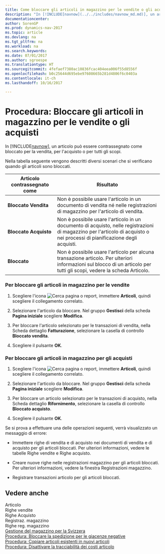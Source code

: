 ```yaml
---
title: Come bloccare gli articoli in magazzino per le vendite o gli acquisti
description: "In [!INCLUDE[navnow](../../includes/navnow_md.md)], un articolo può essere contrassegnato come bloccato per la vendita, per l'acquisto o per tutti gli scopi."
documentationcenter: 
author: SorenGP
ms.prod: dynamics-nav-2017
ms.topic: article
ms.devlang: na
ms.tgt_pltfrm: na
ms.workload: na
ms.search.keywords: 
ms.date: 07/01/2017
ms.author: sgroespe
ms.translationtype: HT
ms.sourcegitcommit: 4fefaef7380ac10836fcac404eea006f55d8556f
ms.openlocfilehash: b0c25644d695ebe97608665b281d4806f6c0403a
ms.contentlocale: it-ch
ms.lasthandoff: 10/16/2017

---
```

# <a name="how-to-block-inventory-items-for-sales-or-purchases"></a>Procedura: Bloccare gli articoli in magazzino per le vendite o gli acquisti
In [!INCLUDE[navnow](../../includes/navnow_md.md)], un articolo può essere contrassegnato come bloccato per la vendita, per l'acquisto o per tutti gli scopi.  
  
 Nella tabella seguente vengono descritti diversi scenari che si verificano quando gli articoli sono bloccati.  
  
|Articolo contrassegnato come|Risultato|  
|--------------------|------------|  
|**Bloccato Vendita**|Non è possibile usare l'articolo in un documento di vendita né nelle registrazioni di magazzino per l'articolo di vendita.|  
|**Bloccato Acquisto**|Non è possibile usare l'articolo in un documento di acquisto, nelle registrazioni di magazzino per l'articolo di acquisto o nei processi di pianificazione degli acquisti.|  
|**Bloccato**|Non è possibile usare l'articolo per alcuna transazione articolo. Per ulteriori informazioni sul blocco di un articolo per tutti gli scopi, vedere la scheda Articolo.|  
  
### <a name="to-block-inventory-items-for-sales"></a>Per bloccare gli articoli in magazzino per le vendite  
  
1.  Scegliere l'icona ![Cerca pagina o report](media/ui-search/search_small.png "Cerca pagina o report"), immettere **Articoli**, quindi scegliere il collegamento correlato.  
  
2.  Selezionare l'articolo da bloccare. Nel gruppo **Gestisci** della scheda **Pagina iniziale** scegliere **Modifica**.  
  
3.  Per bloccare l'articolo selezionato per le transazioni di vendita, nella Scheda dettaglio **Fatturazione**, selezionare la casella di controllo **Bloccato vendita**.  
  
4.  Scegliere il pulsante **OK**.  
  
### <a name="to-block-inventory-items-for-purchase"></a>Per bloccare gli articoli in magazzino per gli acquisti  
  
1.  Scegliere l'icona ![Cerca pagina o report](media/ui-search/search_small.png "Cerca pagina o report"), immettere **Articoli**, quindi scegliere il collegamento correlato.  
  
2.  Selezionare l'articolo da bloccare. Nel gruppo **Gestisci** della scheda **Pagina iniziale** scegliere **Modifica**.  
  
3.  Per bloccare un articolo selezionato per le transazioni di acquisto, nella Scheda dettaglio **Rifornimento**, selezionare la casella di controllo **Bloccato acquisto**.  
  
4.  Scegliere il pulsante **OK**.  
  
 Se si prova a effettuare una delle operazioni seguenti, verrà visualizzato un messaggio di errore:  
  
-   Immettere righe di vendita e di acquisto nei documenti di vendita e di acquisto per gli articoli bloccati. Per ulteriori informazioni, vedere le tabelle Righe vendite e Righe acquisto.  
  
-   Creare nuove righe nelle registrazioni magazzino per gli articoli bloccati. Per ulteriori informazioni, vedere la finestra Registrazioni magazzino.  
  
-   Registrare transazioni articolo per gli articoli bloccati.  
  
## <a name="see-also"></a>Vedere anche  
 Articolo   
 Righe vendite   
 Righe Acquisto   
 Registraz. magazzino   
 Righe reg. magazzino   
 [Gestione del magazzino per la Svizzera](swiss-inventory-management.md)   
 [Procedura: Bloccare la spedizione per le giacenze negative](how-to-block-shipment-for-negative-inventory.md)   
 [Procedura: Copiare articoli esistenti in nuovi articoli](how-to-copy-existing-items-to-new-items.md)   
 [Procedura: Disattivare la tracciabilità dei costi articolo](how-to-deactivate-item-cost-tracking.md)
